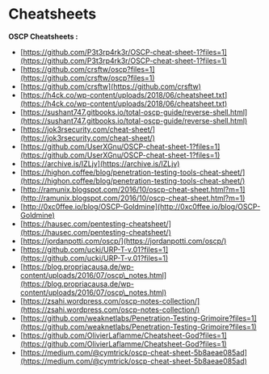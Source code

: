 # Cheatsheets

**OSCP Cheatsheets :**

* ​[https://github.com/P3t3rp4rk3r/OSCP-cheat-sheet-1?files=1](https://github.com/P3t3rp4rk3r/OSCP-cheat-sheet-1?files=1)​
* ​[https://github.com/crsftw/oscp?files=1](https://github.com/crsftw/oscp?files=1)​
* ​[https://github.com/crsftw](https://github.com/crsftw)​
* ​[https://h4ck.co/wp-content/uploads/2018/06/cheatsheet.txt](https://h4ck.co/wp-content/uploads/2018/06/cheatsheet.txt)​
* ​[https://sushant747.gitbooks.io/total-oscp-guide/reverse-shell.html](https://sushant747.gitbooks.io/total-oscp-guide/reverse-shell.html)​
* ​[https://jok3rsecurity.com/cheat-sheet/](https://jok3rsecurity.com/cheat-sheet/)​
* ​[https://github.com/UserXGnu/OSCP-cheat-sheet-1?files=1](https://github.com/UserXGnu/OSCP-cheat-sheet-1?files=1)​
* ​[https://archive.is/IZLjv](https://archive.is/IZLjv)​
* ​[https://highon.coffee/blog/penetration-testing-tools-cheat-sheet/](https://highon.coffee/blog/penetration-testing-tools-cheat-sheet/)​
* ​[http://ramunix.blogspot.com/2016/10/oscp-cheat-sheet.html?m=1](http://ramunix.blogspot.com/2016/10/oscp-cheat-sheet.html?m=1)​
* ​[http://0xc0ffee.io/blog/OSCP-Goldmine](http://0xc0ffee.io/blog/OSCP-Goldmine)​
* ​[https://hausec.com/pentesting-cheatsheet/](https://hausec.com/pentesting-cheatsheet/)​
* ​[https://jordanpotti.com/oscp/](https://jordanpotti.com/oscp/)​
* ​[https://github.com/ucki/URP-T-v.01?files=1](https://github.com/ucki/URP-T-v.01?files=1)​
* ​[https://blog.propriacausa.de/wp-content/uploads/2016/07/oscp\_notes.html](https://blog.propriacausa.de/wp-content/uploads/2016/07/oscp\_notes.html)​
* ​[https://zsahi.wordpress.com/oscp-notes-collection/](https://zsahi.wordpress.com/oscp-notes-collection/)​
* ​[https://github.com/weaknetlabs/Penetration-Testing-Grimoire?files=1](https://github.com/weaknetlabs/Penetration-Testing-Grimoire?files=1)​
* ​[https://github.com/OlivierLaflamme/Cheatsheet-God?files=1](https://github.com/OlivierLaflamme/Cheatsheet-God?files=1)​
* ​[https://medium.com/@cymtrick/oscp-cheat-sheet-5b8aeae085ad](https://medium.com/@cymtrick/oscp-cheat-sheet-5b8aeae085ad)​

[\
](https://blog.adithyanak.com/oscp-preparation-guide/resources)
